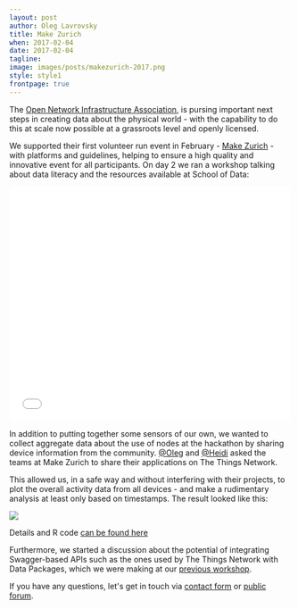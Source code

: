 ```yaml
---
layout: post
author: Oleg Lavrovsky
title: Make Zurich
when: 2017-02-04
date: 2017-02-04
tagline:
image: images/posts/makezurich-2017.png
style: style1
frontpage: true
---
```


The [Open Network Infrastructure Association](https://opennetworkinfrastructure.org/), is pursing important next steps in creating data about the physical world - with the capability to do this at scale now possible at a grassroots level and openly licensed.

We supported their first volunteer run event in February - [Make Zurich](http://makezurich.ch/) - with platforms and guidelines, helping to ensure a high quality and innovative event for all participants. On day 2 we ran a workshop talking about data literacy and the resources available at School of Data:

<center><iframe src="//slides.com/loleg/making-sense/embed" width="100%" style="max-width:576px" height="420" scrolling="no" frameborder="0" webkitallowfullscreen mozallowfullscreen allowfullscreen></iframe></center>

In addition to putting together some sensors of our own, we wanted to collect aggregate data about the use of nodes at the hackathon by sharing device information from the community. [@Oleg](https://forum.schoolofdata.ch/users/oleg/) and [@Heidi](https://forum.schoolofdata.ch/users/heidi/) asked the teams at Make Zurich to share their applications on The Things Network.

This allowed us, in a safe way and without interfering with their projects, to plot the overall activity data from all devices - and make a rudimentary analysis at least only based on timestamps. The result looked like this:

![](http://soda.camp/workshops/2017/makezurich/allthethings/viz.png)

Details and R code [can be found here](https://now.makezurich.ch/project/13)

Furthermore, we started a discussion about the potential of integrating Swagger-based APIs such as the ones used by The Things Network with Data Packages, which we were making at our [previous workshop](https://schoolofdata-ch.github.io/2017/01/14/Food-Data-Expedition.html).

If you have any questions, let's get in touch via [contact form](/#contact) or [public forum](https://forum.schoolofdata.ch/).
